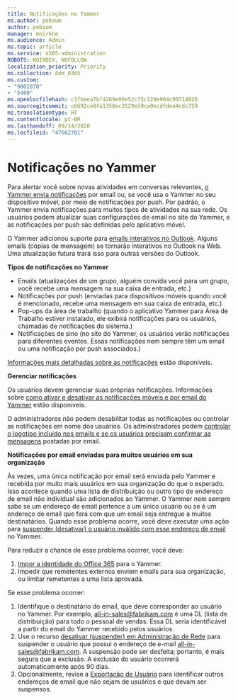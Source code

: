 ```yaml
---
title: Notificações no Yammer
ms.author: pebaum
author: pebaum
manager: mnirkhe
ms.audience: Admin
ms.topic: article
ms.service: o365-administration
ROBOTS: NOINDEX, NOFOLLOW
localization_priority: Priority
ms.collection: Adm_O365
ms.custom:
- "9002878"
- "5480"
ms.openlocfilehash: c1fbeea7bf4269e90e52cf5c129e904c99714926
ms.sourcegitcommit: c6692ce0fa1358ec3529e59ca0ecdfdea4cdc759
ms.translationtype: HT
ms.contentlocale: pt-BR
ms.lasthandoff: 09/14/2020
ms.locfileid: "47662781"
---
```

# <a name="notifications-in-yammer"></a>Notificações no Yammer

Para alertar você sobre novas atividades em conversas relevantes, [o Yammer envia notificações](https://support.microsoft.com/en-gb/office/enable-or-disable-yammer-email-and-phone-notifications-93e530e0-189f-4768-8f28-7683d48cc996) por email ou, se você usa o Yammer no seu dispositivo móvel, por meio de notificações por push. Por padrão, o Yammer envia notificações para muitos tipos de atividades na sua rede. Os usuários podem atualizar suas configurações de email no site do Yammer, e as notificações por push são definidas pelo aplicativo móvel. 

O Yammer adicionou suporte para [emails interativos no Outlook](https://techcommunity.microsoft.com/t5/outlook-blog/interactive-yammer-emails-in-outlook-on-the-web-are-here/ba-p/1209420). Alguns emails (cópias de mensagem) se tornarão interativos no Outlook na Web. Uma atualização futura trará isso para outras versões do Outlook.

**Tipos de notificações no Yammer**

- Emails (atualizações de um grupo, alguém convida você para um grupo, você recebe uma mensagem na sua caixa de entrada, etc.)
- Notificações por push (enviadas para dispositivos móveis quando você é mencionado, recebe uma mensagem em sua caixa de entrada, etc.)
- Pop-ups da área de trabalho (quando o aplicativo Yammer para Área de Trabalho estiver instalado, ele exibirá notificações para os usuários, chamadas de notificações do sistema.)
- Notificações de sino (no site do Yammer, os usuários verão notificações para diferentes eventos. Essas notificações nem sempre têm um email ou uma notificação por push associados.)

[Informações mais detalhadas sobre as notificações](https://support.microsoft.com/en-gb/office/enable-or-disable-yammer-email-and-phone-notifications-93e530e0-189f-4768-8f28-7683d48cc996) estão disponíveis.

**Gerenciar notificações**

Os usuários devem gerenciar suas próprias notificações. Informações sobre [como ativar e desativar as notificações móveis e por email do Yammer](https://support.microsoft.com/en-gb/office/enable-or-disable-yammer-email-and-phone-notifications-93e530e0-189f-4768-8f28-7683d48cc996) estão disponíveis. 

O administradores não podem desabilitar todas as notificações ou controlar as notificações em nome dos usuários. Os administradores podem [controlar o logotipo incluído nos emails e se os usuários precisam confirmar as mensagens](https://docs.microsoft.com/yammer/configure-your-yammer-network/configure-email-and-yammer) postadas por email.

**Notificações por email enviadas para muitos usuários em sua organização**

Às vezes, uma única notificação por email será enviada pelo Yammer e recebida por muito mais usuários em sua organização do que o esperado. Isso acontece quando uma lista de distribuição ou outro tipo de endereço de email não individual são adicionados ao Yammer. O Yammer nem sempre sabe se um endereço de email pertence a um único usuário ou se é um endereço de email que fará com que um email seja entregue a muitos destinatários. Quando esse problema ocorre, você deve executar uma ação para [suspender (desativar) o usuário inválido com esse endereço de email](https://docs.microsoft.com/yammer/manage-yammer-users/add-block-or-remove-users#remove-users) no Yammer. 

Para reduzir a chance de esse problema ocorrer, você deve:

1. [Impor a identidade do Office 365](https://docs.microsoft.com/yammer/configure-your-yammer-network/enforce-office-365-identity) para o Yammer.
2. Impedir que remetentes externos enviem emails para sua organização, ou limitar remetentes a uma lista aprovada.

Se esse problema ocorrer:

1. Identifique o destinatário do email, que deve corresponder ao usuário no Yammer. Por exemplo, all-in-sales@fabrikam.com é uma DL (lista de distribuição) para todo o pessoal de vendas. Essa DL seria identificável a partir do email do Yammer recebido pelos usuários.
2. Use o recurso [desativar (suspender) em Administração de Rede](https://docs.microsoft.com/yammer/manage-yammer-users/add-block-or-remove-users#remove-users) para suspender o usuário que possui o endereço de e-mail all-in-sales@fabrikam.com. A suspensão pode ser desfeita; portanto, é mais segura que a exclusão. A exclusão do usuário ocorrerá automaticamente após 90 dias.
3. Opcionalmente, revise a [Exportação de Usuário](https://docs.microsoft.com/yammer/manage-security-and-compliance/export-yammer-enterprise-data#ExportUsers) para identificar outros endereços de email que não sejam de usuários e que devam ser suspensos.
